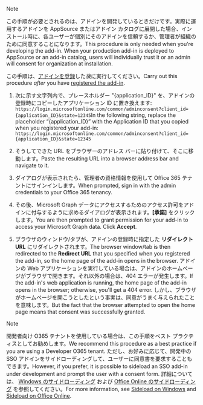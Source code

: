 
> [!NOTE]
> <span data-ttu-id="01e7c-p101">この手順が必要とされるのは、アドインを開発しているときだけです。実際に運用するアドインを AppSource またはアドイン カタログに展開した場合、インストール時に、各ユーザーが個別にそのアドインを信頼するか、管理者が組織のために同意することになります。</span><span class="sxs-lookup"><span data-stu-id="01e7c-p101">This procedure is only needed when you're developing the add-in. When your production add-in is deployed to AppSource or an add-in catalog, users will individually trust it or an admin will consent for organization at installation.</span></span>

<span data-ttu-id="01e7c-103">この手順は、[アドインを登録](../develop/register-sso-add-in-aad-v2.md)した*後*に実行してください。</span><span class="sxs-lookup"><span data-stu-id="01e7c-103">Carry out this procedure *after* you have [registered the add-in](../develop/register-sso-add-in-aad-v2.md).</span></span>

1. <span data-ttu-id="01e7c-104">次に示す文字列内で、プレースホルダー "{application_ID}" を、アドインの登録時にコピーしたアプリケーション ID に置き換えます:  `https://login.microsoftonline.com/common/adminconsent?client_id={application_ID}&state=12345`</span><span class="sxs-lookup"><span data-stu-id="01e7c-104">In the following string, replace the placeholder “{application_ID}” with the Application ID that you copied when you registered your add-in:  `https://login.microsoftonline.com/common/adminconsent?client_id={application_ID}&state=12345`</span></span>

1. <span data-ttu-id="01e7c-105">そうしてできた URL をブラウザーのアドレス バーに貼り付けて、そこに移動します。</span><span class="sxs-lookup"><span data-stu-id="01e7c-105">Paste the resulting URL into a browser address bar and navigate to it.</span></span>

1. <span data-ttu-id="01e7c-106">ダイアログが表示されたら、管理者の資格情報を使用して Office 365 テナントにサインインします。</span><span class="sxs-lookup"><span data-stu-id="01e7c-106">When prompted, sign in with the admin credentials to your Office 365 tenancy.</span></span>

1. <span data-ttu-id="01e7c-p102">その後、Microsoft Graph データにアクセスするためのアクセス許可をアドインに付与するように求めるダイアログが表示されます。**[承諾]** をクリックします。</span><span class="sxs-lookup"><span data-stu-id="01e7c-p102">You are then prompted to grant permission for your add-in to access your Microsoft Graph data. Click **Accept**.</span></span>

1. <span data-ttu-id="01e7c-109">ブラウザのウィンドウ/タブが、アドインの登録時に指定した **リダイレクトURL** にリダイレクトされます。</span><span class="sxs-lookup"><span data-stu-id="01e7c-109">The browser window/tab is then redirected to the **Redirect URL** that you specified when you registered the add-in, so the home page of the add-in opens in the browser.</span></span> <span data-ttu-id="01e7c-110">アドインの Web アプリケーションを実行している場合は、アドインのホームページがブラウザで開きます。それ以外の場合は、404 エラーが発生します。</span><span class="sxs-lookup"><span data-stu-id="01e7c-110">If the add-in's web application is running, the home page of the add-in opens in the browser; otherwise, you'll get a 404 error.</span></span> <span data-ttu-id="01e7c-111">しかし、ブラウザがホームページを開こうとしたという事実は、同意がうまく与えられたことを意味します。</span><span class="sxs-lookup"><span data-stu-id="01e7c-111">But the fact that the browser attempted to open the home page means that consent was successfully granted.</span></span>

>[!NOTE]
><span data-ttu-id="01e7c-112">開発者向け O365 テナントを使用している場合は、この手順をベスト プラクティスとしてお勧めします。</span><span class="sxs-lookup"><span data-stu-id="01e7c-112">We recommend this procedure as a best practice if you are using a Developer O365 tenant.</span></span> <span data-ttu-id="01e7c-113">ただし、お好みに応じて、開発中の SSO アドインをサイドローディングして、ユーザーに同意書を要求することもできます。</span><span class="sxs-lookup"><span data-stu-id="01e7c-113">However, if you prefer, it is possible to sideload an SSO add-in under development and prompt the user with a consent form.</span></span> <span data-ttu-id="01e7c-114">詳細については、 [Windows のサイドローディング](https://docs.microsoft.com/en-us/office/dev/add-ins/testing/create-a-network-shared-folder-catalog-for-task-pane-and-content-add-ins) および [Office Online のサイドローディング](https://docs.microsoft.com/en-us/office/dev/add-ins/testing/sideload-office-add-ins-for-testing) を参照してください。</span><span class="sxs-lookup"><span data-stu-id="01e7c-114">For more information, see [Sideload on Windows](https://docs.microsoft.com/en-us/office/dev/add-ins/testing/create-a-network-shared-folder-catalog-for-task-pane-and-content-add-ins) and [Sideload on Office Online](https://docs.microsoft.com/en-us/office/dev/add-ins/testing/sideload-office-add-ins-for-testing).</span></span>

